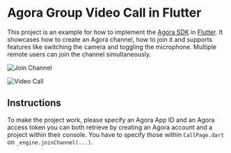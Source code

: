 # Agora Group Video Call in Flutter

This project is an example for how to implement the [Agora SDK](https://www.googleadservices.com/pagead/aclk?sa=L&ai=CIQyvlcG-YYSrAuyHrtoPicarsA2t4eTvY7Onkp-HDtXhzi4IABABILlUYOmCgIDUDaABsPW-vQPIAQHIA9ggqgRWT9AXcf9fYxI5YNp9haeM6jm9H_SM8wtt12SQP4sqEGHjj-qT61IBkIqsjUF1dCACvsv3MmjZ7iSSR7PTHlJGqckQDd9gIda6gk1k1Uv3nyLzIS1rqhTABLjkq5_IA4AFkE6gBmaAB7iKwUKIBwGQBwGoB6a-G6gHuZqxAqgH89EbqAfu0huoB_-csQKoB8rcG7AIAdIIBRACIIQBmgkYaHR0cHM6Ly93d3cuYWdvcmEuaW8vZW4vsQmOhNHBew_Am7kJjoTRwXsPwJv4CQGYCwGqDAIIAbgMAcgUiZ6btp-pjqJt0BUBmBYB-BYBgBcBkhcIEgYIARADGFA&ae=2&ved=2ahUKEwjf5sqqj-_0AhW763MBHbn0A8kQ0Qx6BAgCEAE&dct=1&dblrd=1&sival=AF15MECTQslMoJJIe86HvNzC9yaCsTv1Jmy5t5NccY1ESPYwPLGi4RQY8n4rrxo03NOU_Ov5gQmhbpxYQBQCmpGZT-1on7xZbBAYTwq5WVcziebYBg6vK_jfichFAir-rdw0-QLvCPbEWJ8HtLwQxLFQ6TtcLLCoPmvuxF587cAMtqB6580w2Xo&sig=AOD64_3KZTLPtzj4e8W8OwG0zqe6xpPUBQ&adurl=https://www.agora.io/en/%3Futm_source%3Dgoogle%26utm_medium%3Dcpc%26utm_keyword%3Dagora%26utm_device%3Dc%26utm_campaign%3Dbrand-india%26utm_content%3D) in [Flutter](https://flutter.dev/docs).
It showcases how to create an Agora channel, how to join it and supports features like switching the camera and toggling the microphone.
Multiple remote users can join the channel simultaneously.

![Join Channel](screenshots/01.jpg)

![Video Call](screenshots/02.jpg)

## Instructions

To make the project work, please specify an Agora App ID and an Agora access token you can both retrieve by creating an Agora account and a project within their console.
You have to specify those within `CallPage.dart` on `_engine.joinChannel(...)`.
